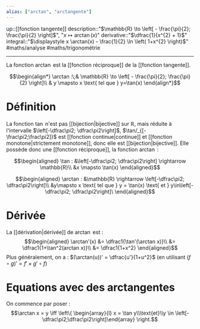 ```yaml
---
alias: ["arctan", "arctangente"]
---
```

up::[[fonction tangente]]
description::"$\mathbb{R} \to \left[ - \frac{\pi}{2}; \frac{\pi}{2} \right]$", "$x \mapsto \arctan(x)$"
derivative::"$\dfrac{1}{x^{2} + 1}$"
integral::"$\displaystyle x \arctan(x) - \frac{1}{2} \ln \left( 1+x^{2} \right)$"
#maths/analyse #maths/trigonométrie

----

La fonction $\arctan$ est la [[fonction réciproque]] de la [[fonction tangente]].

$$\begin{align*}
\arctan :\;& \mathbb{R} \to \left[ - \frac{\pi}{2}; \frac{\pi}{2} \right]\\
& y \mapsto x \text{ tel que } y=\tan(x)
\end{align*}$$

# Définition
La fonction $\tan$ n'est pas [[bijection|bijective]] sur $\mathbb{R}$, mais réduite à l'intervalle $\left[-\dfrac\pi2; \dfrac\pi2\right]$, $\tan/_{[-\frac\pi2;\frac\pi2]}$ est [[fonction continue|continue]] et [[fonction monotone|strictement monotone]], donc elle est [[bijection|bijective]].
Elle possède donc une [[fonction réciproque]], la fonction $\arctan$ :

$$\begin{aligned}
\tan : &\left[-\dfrac\pi2; \dfrac\pi2\right] \rightarrow \mathbb{R}\\
       &x \mapsto \tan(x)
\end{aligned}$$

$$\begin{aligned}
\arctan : &\mathbb{R} \rightarrow \left[-\dfrac\pi2; \dfrac\pi2\right]\\
          &y\mapsto x \text{ tel que } y = \tan(x) \text{ et } y\in\left[-\dfrac\pi2; \dfrac\pi2\right]\
\end{aligned}$$

# Dérivée
La [[dérivation|dérivée]] de $\arctan$ est :
$$\begin{aligned}
\arctan'(x) &= \dfrac1{\tan'(\arctan x)}\\
            &= \dfrac1{1+\tan^2(arctan x)}\\
            &= \dfrac1{1+x^2}
\end{aligned}$$
Plus généralement, on a : $(\arctan(u))' = \dfrac{u'}{1+u^2}$
(en utilisant $(f\circ g)' = f'\times g'\circ f$)


# Equations avec des arctangentes
On commence par poser :
$$\arctan x = y \iff \left\{ \begin{array}{l} x = \tan y\\\text{et}\\y \in \left[-\dfrac\pi2;\dfrac\pi2\right]\end{array} \right.$$

